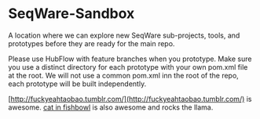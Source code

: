 SeqWare-Sandbox
===============

A location where we can explore new SeqWare sub-projects, tools, and prototypes
before they are ready for the main repo.

Please use HubFlow with feature branches when you prototype.  Make sure you use
a distinct directory for each prototype with your own pom.xml file at the root.
We will not use a common pom.xml inn the root of the repo, each prototype will
be built independently.

[http://fuckyeahtaobao.tumblr.com/](http://fuckyeahtaobao.tumblr.com/) is awesome. 
[cat in fishbowl](http://www.viralnova.com/fishbowl-cat/) is also awesome and rocks the llama. 

